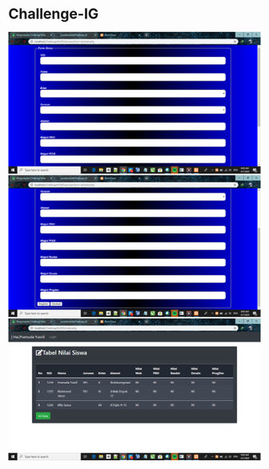 # Challenge-IG
![Alt Text](https://github.com/yusrilmustofa/Challenge-IG/blob/master/Screenshot%20(327).png)
![Alt Text](https://github.com/yusrilmustofa/Challenge-IG/blob/master/Screenshot%20(328).png)
![Alt Text](https://github.com/yusrilmustofa/Challenge-IG/blob/master/Screenshot%20(329).png)
